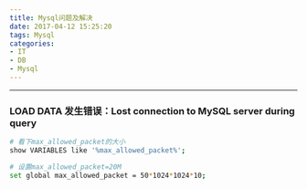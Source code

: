 ```yaml
---
title: Mysql问题及解决
date: 2017-04-12 15:25:20
tags: Mysql
categories:
- IT
- DB
- Mysql
---
```


<!-- toc -->

---

### LOAD DATA 发生错误：Lost connection to MySQL server during query
```bash
# 看下max_allowed_packet的大小
show VARIABLES like '%max_allowed_packet%';

# 设置max_allowed_packet=20M
set global max_allowed_packet = 50*1024*1024*10;
```